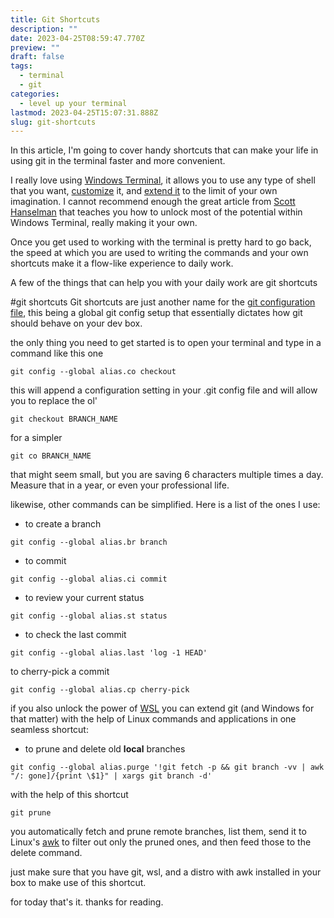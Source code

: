 ```yaml
---
title: Git Shortcuts
description: ""
date: 2023-04-25T08:59:47.770Z
preview: ""
draft: false
tags:
  - terminal
  - git
categories:
  - level up your terminal
lastmod: 2023-04-25T15:07:31.888Z
slug: git-shortcuts
---
```

In this article, I'm going to cover handy shortcuts that can make your life in using git in the terminal faster and more convenient.

I really love using [Windows Terminal](https://github.com/microsoft/terminal), it allows you to use any type of shell that you want, [customize](https://ohmyposh.dev/) it, and [extend it](https://github.com/PowerShell/PSReadLine) to the limit of your own imagination. I cannot recommend enough the great article from [Scott Hanselman](https://www.hanselman.com/blog/my-ultimate-powershell-prompt-with-oh-my-posh-and-the-windows-terminal) that teaches you how to unlock most of the potential within Windows Terminal, really making it your own.

Once you get used to working with the terminal is pretty hard to go back, the speed at which you are used to writing the commands and your own shortcuts make it a flow-like experience to daily work.

A few of the things that can help you with your daily work are git shortcuts

#git shortcuts
Git shortcuts are just another name for the [git configuration file](https://git-scm.com/docs/git-config), this being a global git config setup that essentially dictates how git should behave on your dev box.

the only thing you need to get started is to open your terminal and type in a command like this one 
```shell
git config --global alias.co checkout
```

this will append a configuration setting in your .git config file and will allow you to replace the ol' 

```shell
git checkout BRANCH_NAME
```

for a simpler 

```shell
git co BRANCH_NAME
```

that might seem small, but you are saving 6 characters multiple times a day. Measure that in a year, or even your professional life.

likewise, other commands can be simplified. Here is a list of the ones I use:

- to create a branch
```shell
git config --global alias.br branch
```
- to commit
```shell
git config --global alias.ci commit
```
- to review your current status 
```shell
git config --global alias.st status
```
- to check the last commit
```shell
git config --global alias.last 'log -1 HEAD'
```
to cherry-pick a commit
```shell
git config --global alias.cp cherry-pick
```
  
if you also unlock the power of [WSL](https://learn.microsoft.com/en-us/windows/wsl/) you can extend git (and Windows for that matter) with the help of Linux commands and applications in one seamless shortcut:
- to prune and delete old **local** branches
```shell
git config --global alias.purge '!git fetch -p && git branch -vv | awk "/: gone]/{print \$1}" | xargs git branch -d'
```
with the help of this shortcut
```shell
git prune
```

you automatically fetch and prune remote branches, list them, send it to Linux's [awk](https://www.gnu.org/software/gawk/manual/gawk.html) to filter out only the pruned ones, and then feed those to the delete command.

just make sure that you have git, wsl, and a distro with awk installed in your box to make use of this shortcut.

for today that's it. thanks for reading.